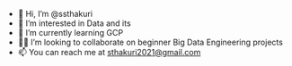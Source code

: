 - 👋 Hi, I’m @ssthakuri
- 👀 I’m interested in Data and its 
- 🌱 I’m currently learning GCP
- 👩‍💻 I’m looking to collaborate on beginner Big Data Engineering projects
- 📫 You can reach me at sthakuri2021@gmail.com

<!--Lovely 

